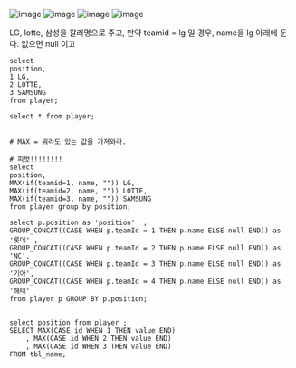 
![image](https://user-images.githubusercontent.com/65489223/112576252-48c1bf80-8e35-11eb-9508-90acaa873b25.png)
![image](https://user-images.githubusercontent.com/65489223/112576261-4ceddd00-8e35-11eb-89d2-f06cdcfddbf9.png)
![image](https://user-images.githubusercontent.com/65489223/112576268-4fe8cd80-8e35-11eb-92f6-2ba909e60b86.png)
![image](https://user-images.githubusercontent.com/65489223/112576300-5bd48f80-8e35-11eb-8450-8e3dfc939df4.png)


LG, lotte, 삼성을 칼러명으로 주고, 
만약 teamid = lg 일 경우, name을 lg 아래에 둔다. 없으면 null 이고   



```
select
position, 
1 LG, 
2 LOTTE, 
3 SAMSUNG
from player;

select * from player;


# MAX = 뭐라도 있는 값을 가져와라.

# 피벗!!!!!!!!
select
position, 
MAX(if(teamid=1, name, "")) LG, 
MAX(if(teamid=2, name, "")) LOTTE, 
MAX(if(teamid=3, name, "")) SAMSUNG
from player group by position;
```


```
select p.position as 'position'  , 
GROUP_CONCAT((CASE WHEN p.teamId = 1 THEN p.name ELSE null END)) as '롯데' , 
GROUP_CONCAT((CASE WHEN p.teamId = 2 THEN p.name ELSE null END)) as 'NC', 
GROUP_CONCAT((CASE WHEN p.teamId = 3 THEN p.name ELSE null END)) as '기아',
GROUP_CONCAT((CASE WHEN p.teamId = 4 THEN p.name ELSE null END)) as '해태'
from player p GROUP BY p.position;


select position from player ;
SELECT MAX(CASE id WHEN 1 THEN value END)
    , MAX(CASE id WHEN 2 THEN value END)
    , MAX(CASE id WHEN 3 THEN value END)
FROM tbl_name;

```



